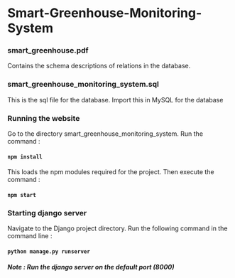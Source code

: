 # Smart-Greenhouse-Monitoring-System

### smart_greenhouse.pdf
Contains the schema descriptions of relations in the database.

### smart_greenhouse_monitoring_system.sql
This is the sql file for the database. Import this in MySQL for the database

### Running the website
Go to the directory smart_greenhouse_monitoring_system. Run the command :

#### `npm install`

This loads the npm modules required for the project. Then execute the command :

#### `npm start`

### Starting django server
Navigate to the Django project directory. Run the following command in the command line :

#### `python manage.py runserver`

##### Note : Run the django server on the default port (8000)
